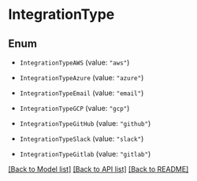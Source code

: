 # IntegrationType

## Enum


* `IntegrationTypeAWS` (value: `"aws"`)

* `IntegrationTypeAzure` (value: `"azure"`)

* `IntegrationTypeEmail` (value: `"email"`)

* `IntegrationTypeGCP` (value: `"gcp"`)

* `IntegrationTypeGitHub` (value: `"github"`)

* `IntegrationTypeSlack` (value: `"slack"`)

* `IntegrationTypeGitlab` (value: `"gitlab"`)


[[Back to Model list]](../README.md#documentation-for-models) [[Back to API list]](../README.md#documentation-for-api-endpoints) [[Back to README]](../README.md)


